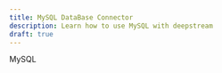 ```yaml
---
title: MySQL DataBase Connector
description: Learn how to use MySQL with deepstream
draft: true
---
```


MySQL